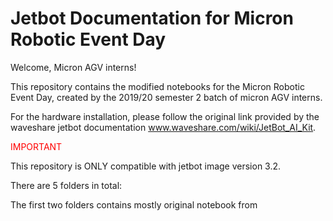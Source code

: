 # Jetbot Documentation for Micron Robotic Event Day 


Welcome, Micron AGV interns!

This repository contains the modified notebooks for the Micron Robotic Event Day, created by the 2019/20 semester 2 batch of micron AGV interns.

For the hardware installation, please follow the original link provided by the waveshare jetbot documentation www.waveshare.com/wiki/JetBot_AI_Kit. 

<p style='color:red'> IMPORTANT </p>

This repository is ONLY compatible with jetbot image version 3.2. 

There are 5 folders in total:

The first two folders contains mostly original notebook from 
